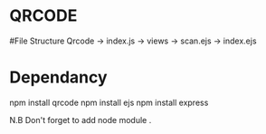 # QRCODE

#File Structure 
Qrcode -> index.js
       -> views -> scan.ejs
                -> index.ejs

# Dependancy 
npm install qrcode
npm install ejs
npm install express

N.B Don't forget to add node module .
